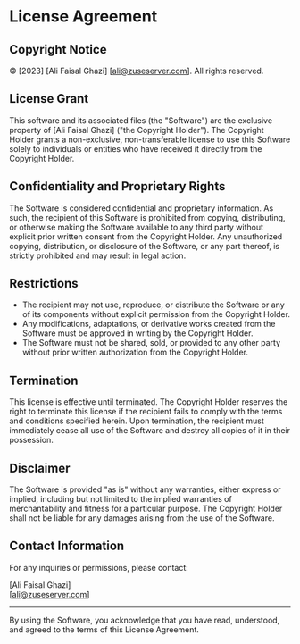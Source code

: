 # License Agreement

## Copyright Notice

© [2023] [Ali Faisal Ghazi] [ali@zuseserver.com]. All rights reserved.

## License Grant

This software and its associated files (the "Software") are the exclusive property of [Ali Faisal Ghazi] ("the Copyright Holder"). The Copyright Holder grants a non-exclusive, non-transferable license to use this Software solely to individuals or entities who have received it directly from the Copyright Holder.

## Confidentiality and Proprietary Rights

The Software is considered confidential and proprietary information. As such, the recipient of this Software is prohibited from copying, distributing, or otherwise making the Software available to any third party without explicit prior written consent from the Copyright Holder. Any unauthorized copying, distribution, or disclosure of the Software, or any part thereof, is strictly prohibited and may result in legal action.

## Restrictions

- The recipient may not use, reproduce, or distribute the Software or any of its components without explicit permission from the Copyright Holder.
- Any modifications, adaptations, or derivative works created from the Software must be approved in writing by the Copyright Holder.
- The Software must not be shared, sold, or provided to any other party without prior written authorization from the Copyright Holder.

## Termination

This license is effective until terminated. The Copyright Holder reserves the right to terminate this license if the recipient fails to comply with the terms and conditions specified herein. Upon termination, the recipient must immediately cease all use of the Software and destroy all copies of it in their possession.

## Disclaimer

The Software is provided "as is" without any warranties, either express or implied, including but not limited to the implied warranties of merchantability and fitness for a particular purpose. The Copyright Holder shall not be liable for any damages arising from the use of the Software.

## Contact Information

For any inquiries or permissions, please contact:

[Ali Faisal Ghazi]  
[ali@zuseserver.com]

---

By using the Software, you acknowledge that you have read, understood, and agreed to the terms of this License Agreement.
